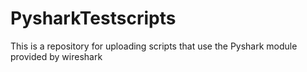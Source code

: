 # PysharkTestscripts
This is a repository for uploading scripts that use the Pyshark module provided by wireshark
